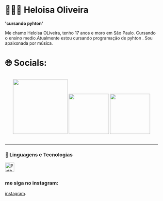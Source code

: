 # 👩🏽‍💻 Heloisa Oliveira 

**'cursando pyhton'**

Me chamo Heloisa OLiveira, tenho 17 anos e moro em São Paulo. Cursando o ensino medio.Atualmente estou cursando programação  de pyhton . Sou apaixonada por  música.

<h1>🌐 Socials:</h1>
<br>
 <div align="center">
    <a href="https://www.instagram.com/__souzahelo" target="_blank"><img src="https://img.shields.io/badge/-Instagram-%23E4405F?style=for-the-badge&logo=instagram&logoColor=white" width = "180" target="_blank"></a>
    <a href = "mailto:heloisa.oli15@gmail.com"><img src="https://img.shields.io/badge/-Gmail-%23333?style=for-the-badge&logo=gmail&logoColor=white"  width = "132" target="_blank"></a>
     <a href="https://www.linkedin.com/in/" target="_blank"><img src="https://img.shields.io/badge/-LinkedIn-%230077B5?style=for-the-badge&logo=linkedin&logoColor=white" width = "132" target="_blank"></a> 
  </div>
<br>


---

### 🤖 Linguagens e Tecnologias

<img 
    align="left" 
    alt="Python" 
    title="Python"
    width="30px" 
    style="padding-right: 10px;" 
    src="https://cdn.jsdelivr.net/gh/devicons/devicon@latest/icons/python/python-original.svg">

<br/>
<br/>

### me siga no instagram:
[instagram](https://www.instagram.com/__souzahelo).

